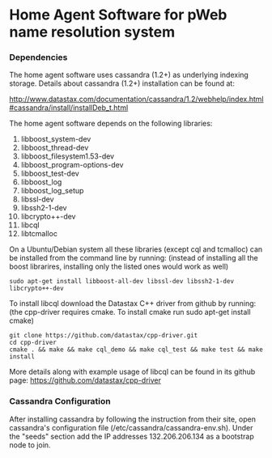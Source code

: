 Home Agent Software for pWeb name resolution system
===================================================


### Dependencies

The home agent software uses cassandra (1.2+) as underlying
indexing storage. Details about cassandra (1.2+) installation 
can be found at:

http://www.datastax.com/documentation/cassandra/1.2/webhelp/index.html#cassandra/install/installDeb_t.html

The home agent software depends on the following libraries:

1. libboost_system-dev
2. libboost_thread-dev
3. libboost_filesystem1.53-dev
4. libboost_program-options-dev
5. libboost_test-dev
6. libboost_log
7. libboost_log_setup
8. libssl-dev
9. libssh2-1-dev
10. libcrypto++-dev
11. libcql
12. libtcmalloc 

On a Ubuntu/Debian system all these libraries (except cql and tcmalloc) can be installed from the
command line by running:
(instead of installing all the boost librarires, installing only the listed ones would
work as well)

```
sudo apt-get install libboost-all-dev libssl-dev libssh2-1-dev libcrypto++-dev
```

To install libcql download the Datastax C++ driver from github by running:
(the cpp-driver requires cmake. To install cmake run sudo apt-get install cmake)

```
git clone https://github.com/datastax/cpp-driver.git
cd cpp-driver
cmake . && make && make cql_demo && make cql_test && make test && make install
```
More details along with example usage of libcql can be found in its github page:
https://github.com/datastax/cpp-driver 

### Cassandra Configuration
After installing cassandra by following the instruction from their site, open cassandra's configuration file (/etc/cassandra/cassandra-env.sh). Under the "seeds" section add the IP addresses 132.206.206.134 as a bootstrap node to join. 
